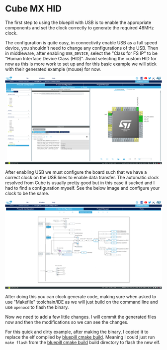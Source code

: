 # Cube MX HID

The first step to using the bluepill with USB is to enable the appropriate components and set the clock correctly to generate the required 48MHz clock.

The configuration is quite easy, in connectivity enable USB as a full speed device, you shouldn't need to change any configurations of the USB. Then in middleware, after enabling `USB_DEVICE`, select the "Class for FS IP" to be "Human Interface Device Class (HID)". Avoid selecting the custom HID for now as this is more work to set up and for this basic example we will stick with their generated example (mouse) for now.

![cube mx pinout](.img/pinout.png "Cube MX Pinout")

After enabling USB we must configure the board such that we have a correct clock on the USB lines to enable data transfer. The automatic clock resolved from Cube is usually pretty good but in this case it sucked and I had to find a configuration myself. See the below image and configure your clock to be the same.

![cube mx clock](.img/clock.png "Cube MX Clock")

After doing this you can clock generate code, making sure when asked to use "Makefile" toolchain/IDE as we will just build on the command line and use `openocd` to flash the binary.

Now we need to add a few little changes. I will commit the generated files now and then the modifications so we can see the changes.

For this quick and dirty example, after making the binary, I copied it to replace the elf compiled by [bluepill cmake build](https://github.com/alxhoff/bluepill). Meaning I could just run `make flash` from the [bluepill cmake build](https://github.com/alxhoff/bluepill) build directory to flash the new elf.
